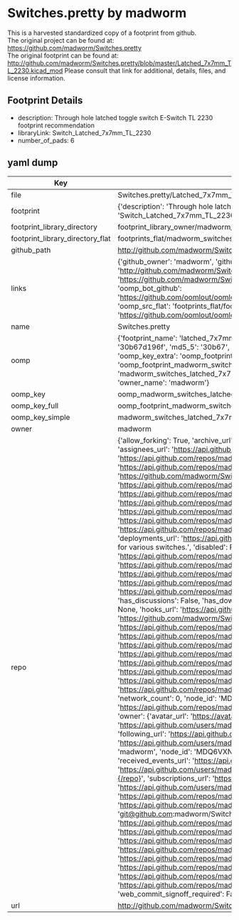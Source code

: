 # Switches.pretty by madworm  
This is a harvested standardized copy of a footprint from github.  
The original project can be found at:  
https://github.com/madworm/Switches.pretty  
The original footprint can be found at:
http://github.com/madworm/Switches.pretty/blob/master/Latched_7x7mm_TL_2230.kicad_mod
Please consult that link for additional, details, files, and license information.  
## Footprint Details
* description: Through hole latched toggle switch E-Switch TL 2230 footprint recommendation  
* libraryLink: Switch_Latched_7x7mm_TL_2230  
* number_of_pads: 6  
## yaml dump  
| Key | Value |  
| --- | --- |  
| file | Switches.pretty/Latched_7x7mm_TL_2230.kicad_mod |  
| footprint | {'description': 'Through hole latched toggle switch E-Switch TL 2230 footprint recommendation', 'libraryLink': 'Switch_Latched_7x7mm_TL_2230', 'number_of_pads': 6} |  
| footprint_library_directory | footprint_library_owner/madworm_Switches.pretty |  
| footprint_library_directory_flat | footprints_flat/madworm_switches_latched_7x7mm_tl_2230/working |  
| github_path | http://github.com/madworm/Switches.pretty/blob/master/Latched_7x7mm_TL_2230.kicad_mod |  
| links | {'github_owner': 'madworm', 'github_repo_name': 'Switches.pretty', 'github_src': 'http://github.com/madworm/Switches.pretty/blob/master/Latched_7x7mm_TL_2230.kicad_mod', 'github_src_repo': 'https://github.com/madworm/Switches.pretty', 'oomp_bot': 'footprints/madworm_switches_latched_7x7mm_tl_2230/working', 'oomp_bot_github': 'https://github.com/oomlout/oomlout_oomp_footprint_bot/tree/main/footprints/madworm_switches_latched_7x7mm_tl_2230/working', 'oomp_src_flat': 'footprints_flat/footprints_flat/madworm_switches_latched_7x7mm_tl_2230/working', 'oomp_src_flat_github': 'https://github.com/oomlout/oomlout_oomp_footprint_src/tree/main/footprints_flat/madworm_switches_latched_7x7mm_tl_2230/working'} |  
| name | Switches.pretty |  
| oomp | {'footprint_name': 'latched_7x7mm_tl_2230', 'library_name': 'switches', 'md5': '30b67d196f38b53210f35ec95ed51dfe', 'md5_10': '30b67d196f', 'md5_5': '30b67', 'md5_6': '30b67d', 'oomp_key': 'oomp_madworm_switches_latched_7x7mm_tl_2230', 'oomp_key_extra': 'oomp_footprint_madworm_switches_latched_7x7mm_tl_2230', 'oomp_key_full': 'oomp_footprint_madworm_switches_latched_7x7mm_tl_2230_30b67d', 'oomp_key_simple': 'madworm_switches_latched_7x7mm_tl_2230', 'original_filename': 'Switches.pretty/Latched_7x7mm_TL_2230.kicad_mod', 'owner_name': 'madworm'} |  
| oomp_key | oomp_madworm_switches_latched_7x7mm_tl_2230 |  
| oomp_key_full | oomp_footprint_madworm_switches_latched_7x7mm_tl_2230 |  
| oomp_key_simple | madworm_switches_latched_7x7mm_tl_2230 |  
| owner | madworm |  
| repo | {'allow_forking': True, 'archive_url': 'https://api.github.com/repos/madworm/Switches.pretty/{archive_format}{/ref}', 'archived': False, 'assignees_url': 'https://api.github.com/repos/madworm/Switches.pretty/assignees{/user}', 'blobs_url': 'https://api.github.com/repos/madworm/Switches.pretty/git/blobs{/sha}', 'branches_url': 'https://api.github.com/repos/madworm/Switches.pretty/branches{/branch}', 'clone_url': 'https://github.com/madworm/Switches.pretty.git', 'collaborators_url': 'https://api.github.com/repos/madworm/Switches.pretty/collaborators{/collaborator}', 'comments_url': 'https://api.github.com/repos/madworm/Switches.pretty/comments{/number}', 'commits_url': 'https://api.github.com/repos/madworm/Switches.pretty/commits{/sha}', 'compare_url': 'https://api.github.com/repos/madworm/Switches.pretty/compare/{base}...{head}', 'contents_url': 'https://api.github.com/repos/madworm/Switches.pretty/contents/{+path}', 'contributors_url': 'https://api.github.com/repos/madworm/Switches.pretty/contributors', 'created_at': '2015-04-19T10:47:56Z', 'default_branch': 'master', 'deployments_url': 'https://api.github.com/repos/madworm/Switches.pretty/deployments', 'description': 'LAYOUT FILES: KiCad footprints for various switches.', 'disabled': False, 'downloads_url': 'https://api.github.com/repos/madworm/Switches.pretty/downloads', 'events_url': 'https://api.github.com/repos/madworm/Switches.pretty/events', 'fork': False, 'forks': 0, 'forks_count': 0, 'forks_url': 'https://api.github.com/repos/madworm/Switches.pretty/forks', 'full_name': 'madworm/Switches.pretty', 'git_commits_url': 'https://api.github.com/repos/madworm/Switches.pretty/git/commits{/sha}', 'git_refs_url': 'https://api.github.com/repos/madworm/Switches.pretty/git/refs{/sha}', 'git_tags_url': 'https://api.github.com/repos/madworm/Switches.pretty/git/tags{/sha}', 'git_url': 'git://github.com/madworm/Switches.pretty.git', 'has_discussions': False, 'has_downloads': True, 'has_issues': True, 'has_pages': False, 'has_projects': True, 'has_wiki': True, 'homepage': None, 'hooks_url': 'https://api.github.com/repos/madworm/Switches.pretty/hooks', 'html_url': 'https://github.com/madworm/Switches.pretty', 'id': 34202868, 'is_template': False, 'issue_comment_url': 'https://api.github.com/repos/madworm/Switches.pretty/issues/comments{/number}', 'issue_events_url': 'https://api.github.com/repos/madworm/Switches.pretty/issues/events{/number}', 'issues_url': 'https://api.github.com/repos/madworm/Switches.pretty/issues{/number}', 'keys_url': 'https://api.github.com/repos/madworm/Switches.pretty/keys{/key_id}', 'labels_url': 'https://api.github.com/repos/madworm/Switches.pretty/labels{/name}', 'language': 'Shell', 'languages_url': 'https://api.github.com/repos/madworm/Switches.pretty/languages', 'license': None, 'merges_url': 'https://api.github.com/repos/madworm/Switches.pretty/merges', 'milestones_url': 'https://api.github.com/repos/madworm/Switches.pretty/milestones{/number}', 'mirror_url': None, 'name': 'Switches.pretty', 'network_count': 0, 'node_id': 'MDEwOlJlcG9zaXRvcnkzNDIwMjg2OA==', 'notifications_url': 'https://api.github.com/repos/madworm/Switches.pretty/notifications{?since,all,participating}', 'open_issues': 0, 'open_issues_count': 0, 'owner': {'avatar_url': 'https://avatars.githubusercontent.com/u/343894?v=4', 'events_url': 'https://api.github.com/users/madworm/events{/privacy}', 'followers_url': 'https://api.github.com/users/madworm/followers', 'following_url': 'https://api.github.com/users/madworm/following{/other_user}', 'gists_url': 'https://api.github.com/users/madworm/gists{/gist_id}', 'gravatar_id': '', 'html_url': 'https://github.com/madworm', 'id': 343894, 'login': 'madworm', 'node_id': 'MDQ6VXNlcjM0Mzg5NA==', 'organizations_url': 'https://api.github.com/users/madworm/orgs', 'received_events_url': 'https://api.github.com/users/madworm/received_events', 'repos_url': 'https://api.github.com/users/madworm/repos', 'site_admin': False, 'starred_url': 'https://api.github.com/users/madworm/starred{/owner}{/repo}', 'subscriptions_url': 'https://api.github.com/users/madworm/subscriptions', 'type': 'User', 'url': 'https://api.github.com/users/madworm'}, 'private': False, 'pulls_url': 'https://api.github.com/repos/madworm/Switches.pretty/pulls{/number}', 'pushed_at': '2015-05-31T11:15:39Z', 'releases_url': 'https://api.github.com/repos/madworm/Switches.pretty/releases{/id}', 'size': 704, 'ssh_url': 'git@github.com:madworm/Switches.pretty.git', 'stargazers_count': 0, 'stargazers_url': 'https://api.github.com/repos/madworm/Switches.pretty/stargazers', 'statuses_url': 'https://api.github.com/repos/madworm/Switches.pretty/statuses/{sha}', 'subscribers_count': 2, 'subscribers_url': 'https://api.github.com/repos/madworm/Switches.pretty/subscribers', 'subscription_url': 'https://api.github.com/repos/madworm/Switches.pretty/subscription', 'svn_url': 'https://github.com/madworm/Switches.pretty', 'tags_url': 'https://api.github.com/repos/madworm/Switches.pretty/tags', 'teams_url': 'https://api.github.com/repos/madworm/Switches.pretty/teams', 'temp_clone_token': None, 'topics': [], 'trees_url': 'https://api.github.com/repos/madworm/Switches.pretty/git/trees{/sha}', 'updated_at': '2023-07-25T13:55:54Z', 'url': 'https://api.github.com/repos/madworm/Switches.pretty', 'visibility': 'public', 'watchers': 0, 'watchers_count': 0, 'web_commit_signoff_required': False} |  
| url | http://github.com/madworm/Switches.pretty |  

